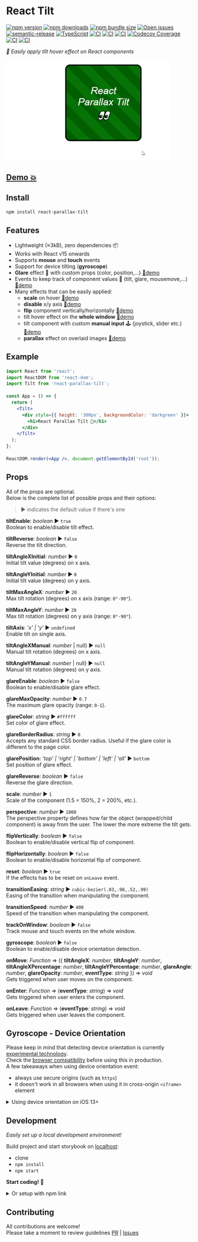 # React Tilt

[![npm version][npm-badge]][npm-url]
[![npm downloads][downloads-badge]][npm-url]
[![npm bundle size][size-badge]][npm-url]
[![Open issues][issues-badge]][issues-url]
[![semantic-release][semantic-badge]][semantic-url]
[![TypeScript][typescript-badge]][typescript-url]
[![CI][lint-badge]][lint-url]
[![CI][build-badge]][build-url]
[![CI][test-badge]][test-url]
[![Codecov Coverage][coverage-badge]][coverage-url]
[![CI][deploy-storybook-badge]][deploy-storybook-url]
[![CI][npm-release-badge]][npm-release-url]

_👀 Easily apply tilt hover effect on React components_

[![](misc/demo.gif)](https://mkosir.github.io/react-parallax-tilt/?path=/story/react-parallax-tilt--glare-effect)

## [Demo 💥](https://mkosir.github.io/react-parallax-tilt)

## Install

```bash
npm install react-parallax-tilt
```

## Features

- Lightweight (≈3kB), zero dependencies 📦
- Works with React v15 onwards
- Supports **mouse** and **touch** events
- Support for device tilting (**gyroscope**)
- **Glare** effect 🌟 with custom props (color, position,...) [🔗demo](https://mkosir.github.io/react-parallax-tilt/?path=/story/react-parallax-tilt--parallax-effect-glare-scale)
- Events to keep track of component values 📐 (tilt, glare, mousemove,...) [🔗demo](https://mkosir.github.io/react-parallax-tilt/?path=/story/react-parallax-tilt--event-params)
- Many effects that can be easily applied:
  - **scale** on hover [🔗demo](https://mkosir.github.io/react-parallax-tilt/?path=/story/react-parallax-tilt--scale)
  - **disable** x/y axis [🔗demo](https://mkosir.github.io/react-parallax-tilt/?path=/story/react-parallax-tilt--tilt-disable-axis)
  - **flip** component vertically/horizontally [🔗demo](https://mkosir.github.io/react-parallax-tilt/?path=/story/react-parallax-tilt--flip-vh)
  - tilt hover effect on the **whole window** [🔗demo](https://mkosir.github.io/react-parallax-tilt/?path=/story/react-parallax-tilt--track-on-window)
  - tilt component with custom **manual input** 🕹 (joystick, slider etc.) [🔗demo](https://mkosir.github.io/react-parallax-tilt/?path=/story/react-parallax-tilt--tilt-manual-input)
  - **parallax** effect on overlaid images [🔗demo](https://mkosir.github.io/react-parallax-tilt/?path=/story/react-parallax-tilt--parallax-effect-img)

## Example

```jsx
import React from 'react';
import ReactDOM from 'react-dom';
import Tilt from 'react-parallax-tilt';

const App = () => {
  return (
    <Tilt>
      <div style={{ height: '300px', backgroundColor: 'darkgreen' }}>
        <h1>React Parallax Tilt 👀</h1>
      </div>
    </Tilt>
  );
};

ReactDOM.render(<App />, document.getElementById('root'));
```

## Props

All of the props are optional.  
Below is the complete list of possible props and their options:

> ▶︎ indicates the default value if there's one

**tiltEnable**: _boolean_ ▶︎ `true`  
Boolean to enable/disable tilt effect.

**tiltReverse**: _boolean_ ▶︎ `false`  
Reverse the tilt direction.

**tiltAngleXInitial**: _number_ ▶︎ `0`  
Initial tilt value (degrees) on x axis.

**tiltAngleYInitial**: _number_ ▶︎ `0`  
Initial tilt value (degrees) on y axis.

**tiltMaxAngleX**: _number_ ▶︎ `20`  
Max tilt rotation (degrees) on x axis (range: `0°-90°`).

**tiltMaxAngleY**: _number_ ▶︎ `20`  
Max tilt rotation (degrees) on y axis (range: `0°-90°`).

**tiltAxis**: _'x' | 'y'_ ▶︎ `undefined`  
Enable tilt on single axis.

**tiltAngleXManual**: _number_ | null} ▶︎ `null`  
Manual tilt rotation (degrees) on x axis.

**tiltAngleYManual**: _number_ | null} ▶︎ `null`  
Manual tilt rotation (degrees) on y axis.

**glareEnable**: _boolean_ ▶︎ `false`  
Boolean to enable/disable glare effect.

**glareMaxOpacity**: _number_ ▶︎ `0.7`  
The maximum glare opacity (range: `0-1`).

**glareColor**: _string_ ▶︎ `#ffffff`  
Set color of glare effect.

**glareBorderRadius**: _string_ ▶︎ `0`  
Accepts any standard CSS border radius. Useful if the glare color is different to the page color.

**glarePosition**: _'top' | 'right' | 'bottom' | 'left' | 'all'_ ▶︎ `bottom`  
Set position of glare effect.

**glareReverse**: _boolean_ ▶︎ `false`  
Reverse the glare direction.

**scale**: _number_ ▶︎ `1`  
Scale of the component (1.5 = 150%, 2 = 200%, etc.).

**perspective**: _number_ ▶︎ `1000`  
The perspective property defines how far the object (wrapped/child component) is away from the user. The lower the more extreme the tilt gets.

**flipVertically**: _boolean_ ▶︎ `false`  
Boolean to enable/disable vertical flip of component.

**flipHorizontally**: _boolean_ ▶︎ `false`  
Boolean to enable/disable horizontal flip of component.

**reset**: _boolean_ ▶︎ `true`  
If the effects has to be reset on `onLeave` event.

**transitionEasing**: _string_ ▶︎ `cubic-bezier(.03,.98,.52,.99)`  
Easing of the transition when manipulating the component.

**transitionSpeed**: _number_ ▶︎ `400`  
Speed of the transition when manipulating the component.

**trackOnWindow**: _boolean_ ▶︎ `false`  
Track mouse and touch events on the whole window.

**gyroscope**: _boolean_ ▶︎ `false`  
Boolean to enable/disable device orientation detection.

**onMove**: _Function_ => ({ **tiltAngleX**: _number_, **tiltAngleY**: _number_, **tiltAngleXPercentage**: _number_, **tiltAngleYPercentage**: _number_, **glareAngle**: _number_, **glareOpacity**: _number_, **eventType**: _string_ }) => _void_  
Gets triggered when user moves on the component.

**onEnter**: _Function_ => (**eventType**: _string_) => _void_  
Gets triggered when user enters the component.

**onLeave**: _Function_ => (**eventType**: _string_) => _void_  
Gets triggered when user leaves the component.

## Gyroscope - Device Orientation

Please keep in mind that detecting device orientation is currently [experimental technology](https://developer.mozilla.org/en-US/docs/MDN/Contribute/Guidelines/Conventions_definitions#Experimental).  
Check the [browser compatibility](https://caniuse.com/#search=DeviceOrientation) before using this in production.  
A few takeaways when using device orientation event:

- always use secure origins (such as `https`)
- it doesn't work in all browsers when using it in cross-origin `<iframe>` element

<details>
<summary>Using device orientation on iOS 13+</summary>

Apple decided turning device motion and orientation off by default since iOS 12.2.  
With iOS 13+ permission API can be used to gain access to device orientation event.

When using gyroscope feature:

```jsx
<Tilt gyroscope={true}>
  <h1>React Parallax Tilt 👀</h1>
</Tilt>
```

it will present a permission dialog prompting the user to allow motion and orientation access at domain level:  
![](misc/device_orientation.jpg)

Note that user needs to take some action (like tapping a button) to be able to display the dialog (invoking dialog on page load is not possible).

</details>

## Development

_Easily set up a local development environment!_

Build project and start storybook on [localhost](http://localhost:9009):

- clone
- `npm install`
- `npm start`

**Start coding!** 🎉

<details>
<summary>Or setup with npm link</summary>
Clone this repo on your machine, navigate to its location in the terminal and run:

```bash
npm install
npm link # link your local repo to your global packages
npm run build:watch # build the files and watch for changes
```

Clone project repo that you wish to test with react-parallax-tilt library and run:

```bash
npm install
npm link react-parallax-tilt # link your local copy into this project's node_modules
npm start
```

</details>

## Contributing

All contributions are welcome!  
Please take a moment to review guidelines [PR](.github/pull_request_template.md) | [Issues](https://github.com/mkosir/react-parallax-tilt/issues/new/choose)

[npm-url]: https://www.npmjs.com/package/react-parallax-tilt
[npm-badge]: https://img.shields.io/npm/v/react-parallax-tilt.svg
[size-badge]: https://badgen.net/bundlephobia/minzip/react-parallax-tilt
[downloads-badge]: https://img.shields.io/npm/dm/react-parallax-tilt.svg?color=blue
[lint-badge]: https://github.com/mkosir/react-parallax-tilt/actions/workflows/lint.yml/badge.svg
[lint-url]: https://github.com/mkosir/react-parallax-tilt/actions/workflows/lint.yml
[build-badge]: https://github.com/mkosir/react-parallax-tilt/actions/workflows/build.yml/badge.svg
[build-url]: https://github.com/mkosir/react-parallax-tilt/actions/workflows/build.yml
[test-badge]: https://github.com/mkosir/react-parallax-tilt/actions/workflows/test.yml/badge.svg
[test-url]: https://github.com/mkosir/react-parallax-tilt/actions/workflows/test.yml
[deploy-storybook-badge]: https://github.com/mkosir/react-parallax-tilt/actions/workflows/deploy-storybook.yml/badge.svg
[deploy-storybook-url]: https://github.com/mkosir/react-parallax-tilt/actions/workflows/deploy-storybook.yml
[npm-release-badge]: https://github.com/mkosir/react-parallax-tilt/actions/workflows/npm-release.yml/badge.svg
[npm-release-url]: https://github.com/mkosir/react-parallax-tilt/actions/workflows/npm-release.yml
[coverage-badge]: https://codecov.io/gh/mkosir/react-parallax-tilt/branch/main/graph/badge.svg
[coverage-url]: https://codecov.io/gh/mkosir/react-parallax-tilt
[issues-badge]: https://img.shields.io/github/issues/mkosir/react-parallax-tilt
[issues-url]: https://github.com/mkosir/react-parallax-tilt/issues
[semantic-badge]: https://img.shields.io/badge/%20%20%F0%9F%93%A6%F0%9F%9A%80-semantic--release-e10079.svg
[semantic-url]: https://github.com/semantic-release/semantic-release
[typescript-badge]: https://badges.frapsoft.com/typescript/code/typescript.svg?v=101
[typescript-url]: https://github.com/microsoft/TypeScript
